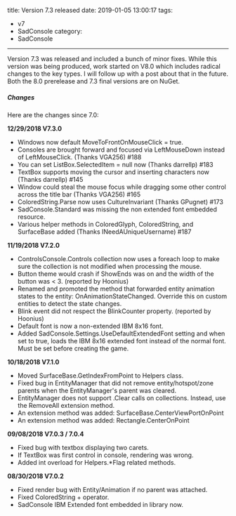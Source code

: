 title: Version 7.3 released
date: 2019-01-05 13:00:17
tags:
- v7
- SadConsole
category:
- SadConsole
---

Version 7.3 was released and included a bunch of minor fixes. While this version was being produced, work started on V8.0 which includes radical changes to the key types. I will follow up with a post about that in the future. Both the 8.0 prerelease and 7.3 final versions are on NuGet.

##### Changes

Here are the changes since 7.0:

**12/29/2018 V7.3.0**

- Windows now default MoveToFrontOnMouseClick = true.
- Consoles are brought forward and focused via LeftMouseDown instead of LeftMouseClick. (Thanks VGA256) #188
- You can set ListBox.SelectedItem = null now (Thanks darrellp) #183
- TextBox supports moving the cursor and inserting characters now (Thanks darrellp) #145
- Window could steal the mouse focus while dragging some other control across the title bar (Thanks VGA256) #165
- ColoredString.Parse now uses CultureInvariant (Thanks GPugnet) #173
- SadConsole.Standard was missing the non extended font embedded resource.
- Various helper methods in ColoredGlyph, ColoredString, and SurfaceBase added (Thanks INeedAUniqueUsername) #187

**11/19/2018 V7.2.0**

- ControlsConsole.Controls collection now uses a foreach loop to make sure the collection is not modified when processing the mouse.
- Button theme would crash if ShowEnds was on and the width of the button was < 3. (reported by Hoonius)
- Renamed and promoted the method that forwarded entity animation states to the entity: OnAnimationStateChanged. Override this on custom entities to detect the state changes.
- Blink event did not respect the BlinkCounter property. (reported by Hoonius)
- Default font is now a non-extended IBM 8x16 font.
- Added SadConsole.Settings.UseDefaultExtendedFont setting and when set to true, loads the IBM 8x16 extended font instead of the normal font. Must be set before creating the game.

**10/18/2018 V7.1.0**

- Moved SurfaceBase.GetIndexFromPoint to Helpers class.
- Fixed bug in EntityManager that did not remove entity/hotspot/zone parents when the EntityManager's parent was cleared.
- EntityManager does not support .Clear calls on collections. Instead, use the RemoveAll extension method.
- An extension method was added: SurfaceBase.CenterViewPortOnPoint
- An extension method was added: Rectangle.CenterOnPoint

**09/08/2018 V7.0.3 / 7.0.4**

- Fixed bug with textbox displaying two carets.
- If TextBox was first control in console, rendering was wrong.
- Added int overload for Helpers.*Flag related methods.

**08/30/2018 V7.0.2**

- Fixed render bug with Entity/Animation if no parent was attached.
- Fixed ColoredString + operator.
- SadConsole IBM Extended font embedded in library now.